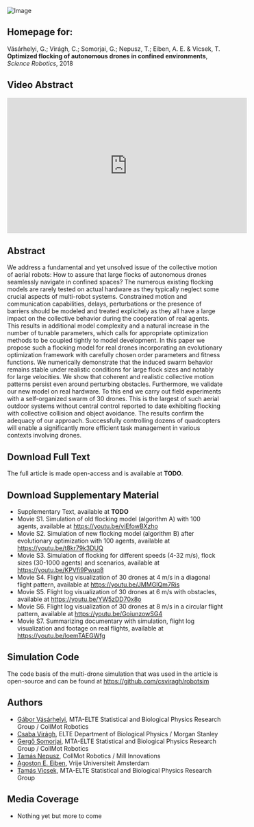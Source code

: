 ![Image](src)

## Homepage for:

Vásárhelyi, G.; Virágh, C.; Somorjai, G.; Nepusz, T.; Eiben, A. E. & Vicsek, T. **Optimized flocking of autonomous drones in confined environments**, _Science Robotics_, 2018

## Video Abstract

<iframe width="560" height="315" src="https://www.youtube.com/embed/loemTAEGWfg" frameborder="0" allow="autoplay; encrypted-media" allowfullscreen></iframe>

## Abstract

We address a fundamental and yet unsolved issue of the collective motion of aerial robots: How to assure that large flocks of autonomous drones seamlessly navigate in confined spaces? The numerous existing flocking models are rarely tested on actual hardware as they typically neglect some crucial aspects of multi-robot systems. Constrained motion and communication capabilities, delays, perturbations or the presence of barriers should be modeled and treated explicitely as they all have a large impact on the collective behavior during the cooperation of real agents. This results in additional model complexity and a natural increase in the number of tunable parameters, which calls for appropriate optimization methods to be coupled tightly to model development. In this paper we propose such a flocking model for real drones incorporating an evolutionary optimization framework with carefully chosen order parameters and fitness functions. We numerically demonstrate that the induced swarm behavior remains stable under realistic conditions for large flock sizes and notably for large velocities. We show that coherent and realistic collective motion patterns persist even around perturbing obstacles. Furthermore, we validate our new model on real hardware. To this end we carry out field experiments with a self-organized swarm of 30 drones. This is the largest of such aerial outdoor systems without central control reported to date exhibiting flocking with collective collision and object avoidance. The results confirm the adequacy of our approach. Successfully controlling dozens of quadcopters will enable a significantly more efficient task management in various contexts involving drones.

## Download Full Text

The full article is made open-access and is available at **TODO**.

## Download Supplementary Material

* Supplementary Text, available at **TODO**
* Movie S1. Simulation of old flocking model (algorithm A) with 100 agents, available at https://youtu.be/viEfowBXzho
* Movie S2. Simulation of new flocking model (algorithm B) after evolutionary optimization with 100 agents, available at https://youtu.be/t8kr79k3DUQ
* Movie S3. Simulation of flocking for different speeds (4-32 m/s), flock sizes (30-1000 agents) and scenarios, available at https://youtu.be/KPVfi9Pwuq8
* Movie S4. Flight log visualization of 30 drones at 4 m/s in a diagonal flight pattern, available at https://youtu.be/JMMGIQm7Ris
* Movie S5. Flight log visualization of 30 drones at 6 m/s with obstacles, available at https://youtu.be/YW5zDD70x8o
* Movie S6. Flight log visualization of 30 drones at 8 m/s in a circular flight pattern, available at https://youtu.be/GoiunzowSG4
* Movie S7. Summarizing documentary with simulation, flight log visualization and footage on real flights, available at https://youtu.be/loemTAEGWfg

## Simulation Code

The code basis of the multi-drone simulation that was used in the article is open-source and can be found at https://github.com/csviragh/robotsim

## Authors

* [Gábor Vásárhelyi](http://hal.elte.hu/~vasarhelyi/), MTA-ELTE Statistical and Biological Physics Research Group / CollMot Robotics
* [Csaba Virágh](https://hal.elte.hu/flocking/wiki/public/en/people/CsabaViragh), ELTE Department of Biological Physics / Morgan Stanley
* [Gergő Somorjai](https://collmot.com/), MTA-ELTE Statistical and Biological Physics Research Group / CollMot Robotics
* [Tamás Nepusz](http://hal.elte.hu/~nepusz/), CollMot Robotics / Mill Innovations
* [Agoston E. Eiben](https://www.cs.vu.nl/~gusz/), Vrije Universiteit Amsterdam
* [Tamás Vicsek](http://hal.elte.hu/~vicsek/), MTA-ELTE Statistical and Biological Physics Research Group

## Media Coverage

* Nothing yet but more to come

